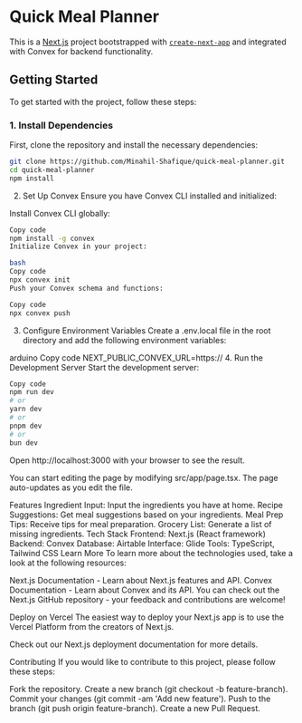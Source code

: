 # Quick Meal Planner

This is a [Next.js](https://nextjs.org/) project bootstrapped with [`create-next-app`](https://github.com/vercel/next.js/tree/canary/packages/create-next-app) and integrated with Convex for backend functionality.

## Getting Started

To get started with the project, follow these steps:

### 1. **Install Dependencies**

First, clone the repository and install the necessary dependencies:

```bash
git clone https://github.com/Minahil-Shafique/quick-meal-planner.git
cd quick-meal-planner
npm install
```
2. Set Up Convex
Ensure you have Convex CLI installed and initialized:

Install Convex CLI globally:

```bash
Copy code
npm install -g convex
Initialize Convex in your project:

bash
Copy code
npx convex init
Push your Convex schema and functions:
```
```bash
Copy code
npx convex push
```
3. Configure Environment Variables
Create a .env.local file in the root directory and add the following environment variables:

arduino
Copy code
NEXT_PUBLIC_CONVEX_URL=https://<your-convex-deployment-url>
4. Run the Development Server
Start the development server:

```bash
Copy code
npm run dev
# or
yarn dev
# or
pnpm dev
# or
bun dev
```
Open http://localhost:3000 with your browser to see the result.

You can start editing the page by modifying src/app/page.tsx. The page auto-updates as you edit the file.

Features
Ingredient Input: Input the ingredients you have at home.
Recipe Suggestions: Get meal suggestions based on your ingredients.
Meal Prep Tips: Receive tips for meal preparation.
Grocery List: Generate a list of missing ingredients.
Tech Stack
Frontend: Next.js (React framework)
Backend: Convex
Database: Airtable
Interface: Glide
Tools: TypeScript, Tailwind CSS
Learn More
To learn more about the technologies used, take a look at the following resources:

Next.js Documentation - Learn about Next.js features and API.
Convex Documentation - Learn about Convex and its API.
You can check out the Next.js GitHub repository - your feedback and contributions are welcome!

Deploy on Vercel
The easiest way to deploy your Next.js app is to use the Vercel Platform from the creators of Next.js.

Check out our Next.js deployment documentation for more details.

Contributing
If you would like to contribute to this project, please follow these steps:

Fork the repository.
Create a new branch (git checkout -b feature-branch).
Commit your changes (git commit -am 'Add new feature').
Push to the branch (git push origin feature-branch).
Create a new Pull Request.
